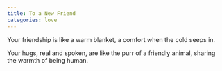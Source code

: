```yaml
---
title: To a New Friend
categories: love
---
```

Your friendship
is like a warm blanket,
a comfort
when the cold seeps in.

Your hugs,
real and spoken,
are like the purr of a friendly animal,
sharing the warmth
of being human.
